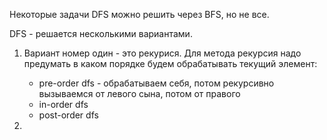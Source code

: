 Некоторые задачи DFS можно решить через BFS, но не все. 

DFS - решается несколькими вариантами.

1. Вариант номер один - это рекурися. Для метода рекурсия надо предумать в каком порядке будем обрабатывать текущий
   элемент:
      - pre-order dfs - обрабатываем себя, потом рекурсивно вызываемся от левого сына, потом от правого
      - in-order dfs
      - post-order dfs

2. 
